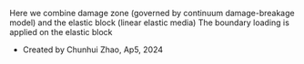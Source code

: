 Here we combine damage zone (governed by continuum damage-breakage model) and the elastic block (linear elastic media)
The boundary loading is applied on the elastic block

- Created by Chunhui Zhao, Ap5, 2024